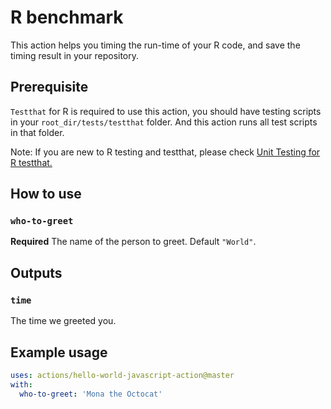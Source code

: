 # R benchmark

This action helps you timing the run-time of your R code, and save the timing result in your repository. 

## Prerequisite

`Testthat` for R is required to use this action, you should have testing scripts in your `root_dir/tests/testthat` folder. And this action runs all test scripts in that folder.

Note: If you are new to R testing and testthat, please check [Unit Testing for R testthat.](https://testthat.r-lib.org/)

## How to use


### `who-to-greet`

**Required** The name of the person to greet. Default `"World"`.

## Outputs

### `time`

The time we greeted you.

## Example usage

```yaml
uses: actions/hello-world-javascript-action@master
with:
  who-to-greet: 'Mona the Octocat'
```
